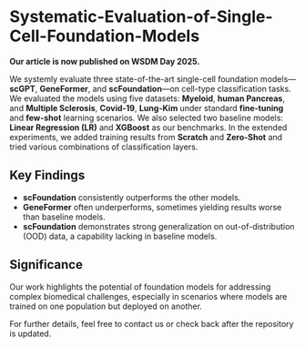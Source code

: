 # Systematic-Evaluation-of-Single-Cell-Foundation-Models

**Our article is now published on WSDM Day 2025.**

We systemly evaluate three state-of-the-art single-cell foundation models—**scGPT**, **GeneFormer**, and **scFoundation**—on cell-type classification tasks. We evaluated the models using five datasets: **Myeloid**, **human Pancreas**, and **Multiple Sclerosis**, **Covid-19**, **Lung-Kim** under standard **fine-tuning** and **few-shot** learning scenarios. We also selected two baseline models: **Linear Regression (LR)** and **XGBoost** as our benchmarks. In the extended experiments, we added training results from **Scratch** and **Zero-Shot** and tried various combinations of classification layers.

## Key Findings

- **scFoundation** consistently outperforms the other models.
- **GeneFormer** often underperforms, sometimes yielding results worse than baseline models.
- **scFoundation** demonstrates strong generalization on out-of-distribution (OOD) data, a capability lacking in baseline models.

## Significance

Our work highlights the potential of foundation models for addressing complex biomedical challenges, especially in scenarios where models are trained on one population but deployed on another.

For further details, feel free to contact us or check back after the repository is updated.
